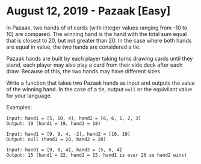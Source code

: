 # August 12, 2019 - Pazaak [Easy]

In Pazaak, two hands of of cards (with integer values ranging from -10 to 10) 
are compared. The winning hand is the hand with the total sum equal that is 
closest to 20, but not greater than 20. In the case where both hands are 
equal in value, the two hands are considered a tie. 

Pazaak hands are built by each player taking turns drawing cards until they 
stand, each player may also play a card from their side deck after each draw. 
Because of this, the two hands may have different sizes.

Write a function that takes two Pazaak hands as input and outputs the value of 
the winning hand. In the case of a tie, output `null` or the equivilant value 
for your language.

Examples:
```
Input: hand1 = [5, 10, 4], hand2 = [6, 6, 1, 2, 3]
Output: 19 (hand1 = 19, hand2 = 18)

Input: hand1 = [9, 9, 4, -2], hand2 = [10, 10]
Output: null (hand1 = 20, hand2 = 20)

Input: hand1 = [9, 8, 4], hand2 = [5, 6, 4]
Output: 15 (hand1 = 22, hand2 = 15, hand1 is over 20 so hand2 wins)
```